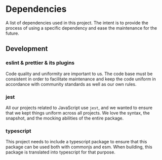 # Dependencies

A list of dependencies used in this project. The intent is to provide the process of using a specific dependency and ease the maintenance for the future.

## Development

### eslint & prettier & its plugins

Code quality and uniformity are important to us. The code base must be consistent in order to facilitate maintenance and keep the code uniform in accordance with community standards as well as our own rules.

### jest

All our projects related to JavaScript use `jest`, and we wanted to ensure that we kept things uniform across all projects. We love the syntax, the snapshot, and the mocking abilities of the entire package.

### typescript

This project needs to include a typescript package to ensure that this package can be used both with commonjs and esm. When building, this package is translated into typescript for that purpose.
